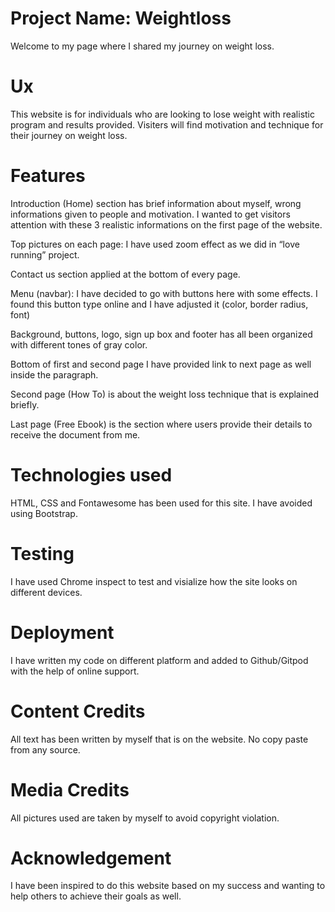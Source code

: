 # Project Name: Weightloss
 
Welcome to my page where I shared my journey on weight loss. 

# Ux 
This website is for individuals who are looking to lose weight with realistic program and results provided. Visiters will find motivation and technique for their journey on weight loss. 

# Features
Introduction (Home) section has brief information about myself, wrong informations given to people and motivation. I wanted to get visitors attention with these 3 realistic informations on the first page of the website.

Top pictures on each page: I have used zoom effect as we did in “love running” project.

Contact us section applied at the bottom of every page.

Menu (navbar): I have decided to go with buttons here with some effects. I found this button type online and I have adjusted it (color, border radius, font) 

Background, buttons, logo, sign up box and footer has all been organized with different tones of gray color.

Bottom of first and second page I have provided link to next page as well inside the paragraph.


Second page (How To) is about the weight loss technique that is explained briefly. 

Last page (Free Ebook) is the section where users provide their details to receive the document from me.

# Technologies used

HTML, CSS and Fontawesome has been used for this site. I have avoided using Bootstrap.

# Testing

I have used Chrome inspect to test and visialize how the site looks on different devices.

# Deployment

I have written my code on different platform and added to Github/Gitpod with the help of online support.

# Content Credits
All text has been written by myself that is on the website. No copy paste from any source.

# Media Credits

All pictures used are taken by myself to avoid copyright violation.

# Acknowledgement

I have been inspired to do this website based on my success and wanting to help others to achieve their goals as well.






